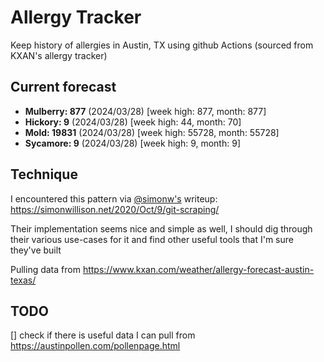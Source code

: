 # Allergy Tracker

Keep history of allergies in Austin, TX using github Actions (sourced from KXAN's allergy tracker)

## Current forecast
<!-- INJECT FORECAST -->
- **Mulberry: 877** (2024/03/28)  [week high: 877, month: 877]
- **Hickory: 9** (2024/03/28)  [week high: 44, month: 70]
- **Mold: 19831** (2024/03/28)  [week high: 55728, month: 55728]
- **Sycamore: 9** (2024/03/28)  [week high: 9, month: 9]
<!-- END INJECT FORECAST -->

## Technique

I encountered this pattern via [@simonw's](https://github.com/simonw) writeup: https://simonwillison.net/2020/Oct/9/git-scraping/

Their implementation seems nice and simple as well, I should dig through their various use-cases for it and find other useful tools that I'm sure they've built

Pulling data from https://www.kxan.com/weather/allergy-forecast-austin-texas/

## TODO

[] check if there is useful data I can pull from https://austinpollen.com/pollenpage.html
